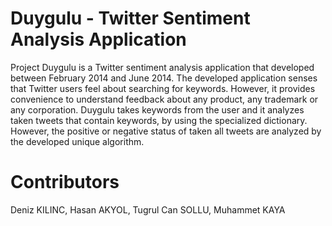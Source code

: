 # Duygulu - Twitter Sentiment Analysis Application

Project Duygulu is a Twitter sentiment analysis application that developed between February 2014 and June 2014. The developed application senses that Twitter users feel about searching for keywords. However, it provides convenience to understand feedback about any product, any trademark or any corporation. Duygulu takes keywords from the user and it analyzes taken tweets that contain keywords, by using the specialized dictionary. However, the positive or negative status of taken all tweets are analyzed by the developed unique algorithm.

# Contributors
Deniz KILINC,
Hasan AKYOL,
Tugrul Can SOLLU,
Muhammet KAYA